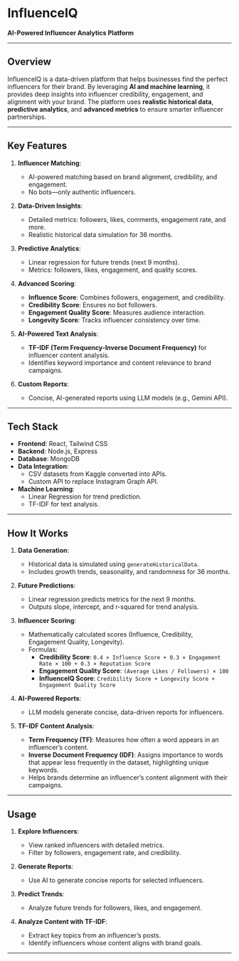 # **InfluenceIQ**  
**AI-Powered Influencer Analytics Platform**  

---

## **Overview**  
InfluenceIQ is a data-driven platform that helps businesses find the perfect influencers for their brand. By leveraging **AI and machine learning**, it provides deep insights into influencer credibility, engagement, and alignment with your brand. The platform uses **realistic historical data**, **predictive analytics**, and **advanced metrics** to ensure smarter influencer partnerships.

---

## **Key Features**  
1. **Influencer Matching**:  
   - AI-powered matching based on brand alignment, credibility, and engagement.  
   - No bots—only authentic influencers.  

2. **Data-Driven Insights**:  
   - Detailed metrics: followers, likes, comments, engagement rate, and more.  
   - Realistic historical data simulation for 36 months.  

3. **Predictive Analytics**:  
   - Linear regression for future trends (next 9 months).  
   - Metrics: followers, likes, engagement, and quality scores.  

4. **Advanced Scoring**:  
   - **Influence Score**: Combines followers, engagement, and credibility.  
   - **Credibility Score**: Ensures no bot followers.  
   - **Engagement Quality Score**: Measures audience interaction.  
   - **Longevity Score**: Tracks influencer consistency over time.  

5. **AI-Powered Text Analysis**:  
   - **TF-IDF (Term Frequency-Inverse Document Frequency)** for influencer content analysis.  
   - Identifies keyword importance and content relevance to brand campaigns.  

6. **Custom Reports**:  
   - Concise, AI-generated reports using LLM models (e.g., Gemini API).  

---

## **Tech Stack**  
- **Frontend**: React, Tailwind CSS  
- **Backend**: Node.js, Express  
- **Database**: MongoDB  
- **Data Integration**:  
  - CSV datasets from Kaggle converted into APIs.  
  - Custom API to replace Instagram Graph API.  
- **Machine Learning**:  
  - Linear Regression for trend prediction.  
  - TF-IDF for text analysis.  

---

## **How It Works**  
1. **Data Generation**:  
   - Historical data is simulated using `generateHistoricalData`.  
   - Includes growth trends, seasonality, and randomness for 36 months.  

2. **Future Predictions**:  
   - Linear regression predicts metrics for the next 9 months.  
   - Outputs slope, intercept, and r-squared for trend analysis.  

3. **Influencer Scoring**:  
   - Mathematically calculated scores (Influence, Credibility, Engagement Quality, Longevity).  
   - Formulas:  
     - **Credibility Score**: `0.4 × Influence Score + 0.3 × Engagement Rate × 100 + 0.3 × Reputation Score`  
     - **Engagement Quality Score**: `(Average Likes / Followers) × 100`  
     - **InfluenceIQ Score**: `Credibility Score + Longevity Score + Engagement Quality Score`  

4. **AI-Powered Reports**:  
   - LLM models generate concise, data-driven reports for influencers.  

5. **TF-IDF Content Analysis**:  
   - **Term Frequency (TF)**: Measures how often a word appears in an influencer’s content.  
   - **Inverse Document Frequency (IDF)**: Assigns importance to words that appear less frequently in the dataset, highlighting unique keywords.  
   - Helps brands determine an influencer’s content alignment with their campaigns.  

---

## **Usage**  
1. **Explore Influencers**:  
   - View ranked influencers with detailed metrics.  
   - Filter by followers, engagement rate, and credibility.  

2. **Generate Reports**:  
   - Use AI to generate concise reports for selected influencers.  

3. **Predict Trends**:  
   - Analyze future trends for followers, likes, and engagement.  

4. **Analyze Content with TF-IDF**:  
   - Extract key topics from an influencer’s posts.  
   - Identify influencers whose content aligns with brand goals.  

---

